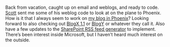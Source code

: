Back from vacation, caught up on email and weblogs, and ready to code.
[Scott](http://aspnetweblog.com/) sent me some of his weblog code to
look at on the plane to Phoenix. How is it that I always seem to work on
[my blog in
Phoenix](http://devhawk.net/2003/04/01/blog-specs/)?
Looking forward to also checking out [BlogX
1.1](http://www.simplegeek.com/) or
[BlogY](http://www.gotdotnet.com/team/mgudgin/default.aspx#nn2003-05-01T04:27:40Z)
or whatever they call it. Also have a few updates to the [SharePoint RSS
feed generator](prj_sharepointsynd.aspx) to implement. There’s been
interest inside Microsoft, but I haven’t heard much interest on the
outside.
